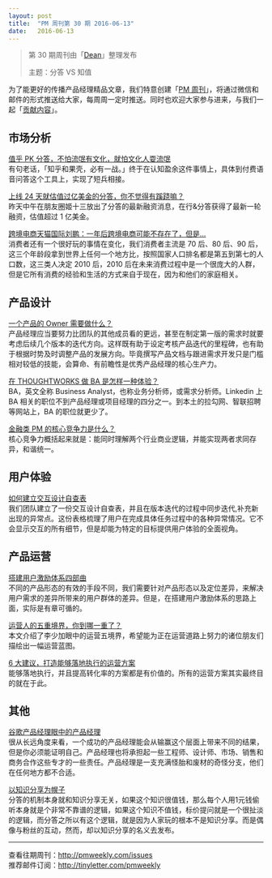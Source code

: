 ```yaml
---
layout: post
title:  "PM 周刊第 30 期 2016-06-13"
date:   2016-06-13
---
```


> 第 30 期周刊由「[Dean](http://pmweekly.com/contributors#dean)」整理发布 
> 
> 主题：分答 VS 知值

为了能更好的传播产品经理精品文章，我们特意创建「[PM 周刊](http://pmweekly.com/)」，将通过微信和邮件的形式推送给大家，每周周一定时推送。同时也欢迎大家参与进来，与我们一起「[贡献内容](https://github.com/vincent4j/pmweekly.com/issues/new)」。

## 市场分析

[值乎 PK 分答，不怕流氓有文化，就怕文化人耍流氓](http://mp.weixin.qq.com/s?__biz=MjM5MzYwNTI2MQ==&mid=2649443598&idx=1&sn=9110689a53f6deed6f148ec2d9033a59&scene=23&srcid=0607GkSeB6J67S8T1YAhzK9e#rd)      
有句老话，「知乎和果壳，必有一战。」终于在认知盈余这件事情上，具体到付费语音问答这个工具上，实现了短兵相接。

[上线 24 天就估值过亿美金的分答，你不觉得有蹊跷嘛？](http://mp.weixin.qq.com/s?__biz=MzA4ODYxMzQ1NA==&mid=2668439905&idx=1&sn=bd7415293855ce18af3eecc9aa4ffc64&scene=23&srcid=0610zWindp8sCVX1wv2y9oJb#rd)   
昨天中午在朋友圈姬十三放出了分答的最新融资消息，在行&分答获得了最新一轮融资，估值超过 1 亿美金。

[跨境电商天猫国际刘鹏：一年后跨境电商可能不存在了，但是…](http://www.baijingapp.com/article/6487)    
消费者还有一个很好玩的事情在变化，我们消费者主流是 70 后、80 后、90 后，这三个年龄段拿到世界上任何一个地方比，按照国家人口排名都是第五到第七的人口数，这三类人决定 2010 后，2010 后在未来消费过程中是一个很庞大的人群，但是它所有消费的经验和生活的方式来自于现在，因为和他们的家庭相关。

## 产品设计

[一个产品的 Owner 需要做什么？](http://mp.weixin.qq.com/s?__biz=MjM5OTEwNjI2MA==&mid=2651731467&idx=1&sn=94ebc1a25452aa24ad90667ec2c14742&scene=23&srcid=0607qoPJw8ZO3rSUqUKyWqe8#rd)    
产品经理应当要努力比团队的其他成员看的更远，甚至在制定第一版的需求时就要考虑后续几个版本的迭代方向。这样既有助于设定考核产品迭代的里程碑，也有助于根据时势及时调整产品的发展方向。毕竟撰写产品文档与跟进需求开发只是门槛相对较低的技能，会算命、有前瞻性是优秀产品经理的核心生产力。

[在 THOUGHTWORKS 做 BA 是怎样一种体验？](http://insights.thoughtworkers.org/business-analyst-in-thoughtworks/)  
BA，英文全称 Business Analyst，也称业务分析师，或需求分析师。Linkedin 上 BA 相关的职位不到产品经理或项目经理的四分之一。到本土的拉勾网、智联招聘等网站上，BA 的职位就更少了。  

[金融类 PM 的核心竞争力是什么？](http://www.pmcaff.com/discuss/index/227899235388480)   
核心竞争力概括起来就是：能同时理解两个行业商业逻辑，并能实现两者求同存异，和谐统一。   

## 用户体验

[如何建立交互设计自查表](http://mp.weixin.qq.com/s?__biz=MjM5MTg2NDA3MQ==&mid=2651875430&idx=1&sn=cfbf8debf5d27e559121e3a7082088aa&scene=23&srcid=0612hVyPBcJtUxAhvEIKzrEX#rd)  
我们团队建立了一份交互设计自查表，并且在版本迭代的过程中同步迭代,补充新出现的异常点。这份表格梳理了用户在完成具体任务过程中的各种异常情况。它不会显示交互的所有细节，但是却能为特定的目标提供用户体验的全面视角。

## 产品运营

[搭建用户激励体系四部曲](http://mp.weixin.qq.com/s?__biz=MjM5NjAyMDE5Mg==&mid=2649812438&idx=1&sn=5e0e5a1c49698470df1b06bcd7d3e3f0&scene=23&srcid=0607WEFsI7EmEBS5SFQCfD8Y#rd)  
不同的产品形态的有效的手段不同，我们需要针对产品形态以及定位差异，来解决用户需求的差异所带来的用户群体的差异。但是，在搭建用户激励体系的思路上面，实际是有章可循的。

[运营人的五重境界，你到哪一重了？](http://mp.weixin.qq.com/s?__biz=MjM5OTEwNjI2MA==&mid=2651731477&idx=1&sn=e2895ccb5766a31c22a31435d6fcc843&scene=23&srcid=0609CPnungPnAJldbWms1iN8#rd)  
本文介绍了李少加眼中的运营五境界，希望能为正在运营道路上努力的诸位朋友们描绘出一幅运营蓝图。

[6 大建议，打造能够落地执行的运营方案](http://mp.weixin.qq.com/s?__biz=MjM5OTEwNjI2MA==&mid=2651731493&idx=1&sn=b933e77937668f9b1022a1b854d887d0&scene=23&srcid=0611LgcnLuNJuDEyq3fhkbmo#rd)  
能够落地执行，并且提高转化率的方案都是有价值的。所有的运营方案其实最终目的就在于此。

## 其他

[谷歌产品经理眼中的产品经理](http://www.yixieshi.com/13067.html)  
很从长远角度来看，一个成功的产品经理能会从输赢这个层面上带来不同的结果，但是你必须能证明自己。产品经理也将承担起一些工程师、设计师、市场、销售和商务合作这些专才的一些责任。产品经理是一支充满怪胎和废材的奇怪分支，他们在任何地方都不合适。

[以知识分享为幌子](http://mp.weixin.qq.com/s?__biz=MzI0MjA1Mjg2Ng==&mid=2649866840&idx=1&sn=f52d405d815da4de7142e9788f5eab99&scene=23&srcid=0607YVpG2WTmGiDI12j2X4kC#rd)  
分答的机制本身就和知识分享无关，如果这个知识很值钱，那么每个人用1元钱偷听本身就是个非常不靠谱的逻辑，如果这个知识不值钱，标价提问就是一个很扯淡的逻辑，而分答之所以有这个逻辑，就是因为人家玩的根本不是知识分享。而是偶像与粉丝的互动，然而，却以知识分享的名义去发布。

---
查看往期周刊：<http://pmweekly.com/issues>     
推荐邮件订阅：<http://tinyletter.com/pmweekly>